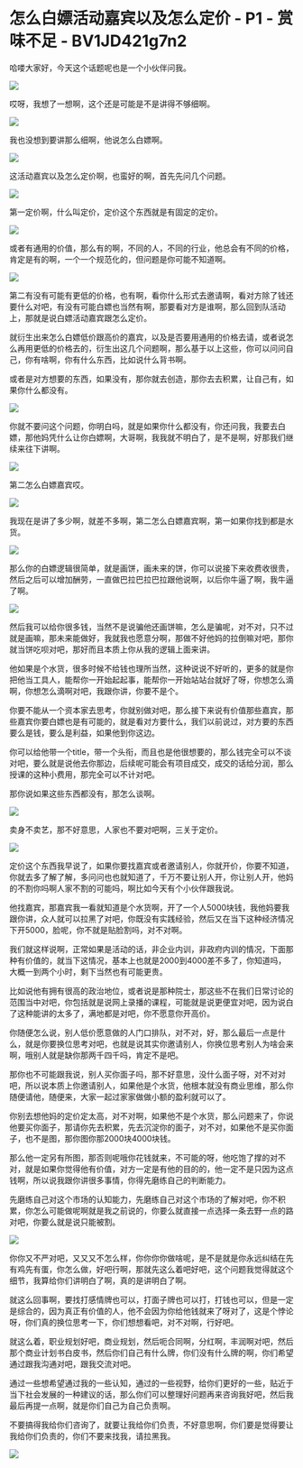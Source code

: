 # 怎么白嫖活动嘉宾以及怎么定价 - P1 - 赏味不足 - BV1JD421g7n2

哈喽大家好，今天这个话题呢也是一个小伙伴问我。

![](img/2ec9591ecbf671b0d6e585ddd877955c_1.png)

哎呀，我想了一想啊，这个还是可能是不是讲得不够细啊。

![](img/2ec9591ecbf671b0d6e585ddd877955c_3.png)

我也没想到要讲那么细啊，他说怎么白嫖啊。

![](img/2ec9591ecbf671b0d6e585ddd877955c_5.png)

这活动嘉宾以及怎么定价啊，也蛮好的啊，首先先问几个问题。

![](img/2ec9591ecbf671b0d6e585ddd877955c_7.png)

第一定价啊，什么叫定价，定价这个东西就是有固定的定价。

![](img/2ec9591ecbf671b0d6e585ddd877955c_9.png)

或者有通用的价值，那么有的啊，不同的人，不同的行业，他总会有不同的价格，肯定是有的啊，一个一个规范化的，但问题是你可能不知道啊。



![](img/2ec9591ecbf671b0d6e585ddd877955c_11.png)

第二有没有可能有更低的价格，也有啊，看你什么形式去邀请啊，看对方除了钱还要什么对吧，有没有可能白嫖也当然有啊，那要看对方是谁啊，那么回到队活动上，那就是说白嫖活动嘉宾跟怎么定价。

就衍生出来怎么白嫖低价跟高价的嘉宾，以及是否要用通用的价格去请，或者说怎么再用更低的价格去的，衍生出这几个问题啊，那么基于以上这些，你可以问问自己，你有啥啊，你有什么东西，比如说什么背书啊。

或者是对方想要的东西，如果没有，那你就去创造，那你去去积累，让自己有，如果你什么都没有。

![](img/2ec9591ecbf671b0d6e585ddd877955c_13.png)

你就不要问这个问题，你明白吗，就是如果你什么都没有，你还问我，我要去白嫖，那他妈凭什么让你白嫖啊，大哥啊，我我就不明白了，是不是啊，好那我们继续来往下讲啊。



![](img/2ec9591ecbf671b0d6e585ddd877955c_15.png)

第二怎么白嫖嘉宾哎。

![](img/2ec9591ecbf671b0d6e585ddd877955c_17.png)

我现在是讲了多少啊，就差不多啊，第二怎么白嫖嘉宾啊，第一如果你找到都是水货。

![](img/2ec9591ecbf671b0d6e585ddd877955c_19.png)

那么你的白嫖逻辑很简单，就是画饼，画未来的饼，你可以说接下来收费收很贵，然后之后可以增加酬劳，一直做巴拉巴拉巴拉跟他说啊，以后你牛逼了啊，我牛逼了啊。



![](img/2ec9591ecbf671b0d6e585ddd877955c_21.png)

然后我可以给你很多钱，当然不是说骗他还画饼嘛，怎么是骗呢，对不对，只不过就是画嘛，那未来能做好，我就我也愿意分啊，那做不好他妈的拉倒嘛对吧，那你就当饼吃呗对吧，那好而且本质上你从我的逻辑上面来讲。

他如果是个水货，很多时候不给钱也理所当然，这种说说不好听的，更多的就是你把他当工具人，能帮你一开始起起事，能帮你一开始站站台就好了呀，你想怎么滴啊，你想怎么滴啊对吧，我跟你讲，你要不是个。

你要不能从一个资本家去思考，你就别做对吧，那么接下来说有价值那些嘉宾，那些嘉宾你要白嫖也是有可能的，就是看对方要什么，我们以前说过，对方要的东西要么是钱，要么是利益，如果他到你这边。

你可以给他带一个title，带一个头衔，而且也是他很想要的，那么钱完全可以不谈对吧，要么就是说他去你那边，后续呢可能会有项目成交，成交的话给分润，那么授课的这种小费用，那完全可以不计对吧。

那你说如果这些东西都没有，那怎么谈啊。

![](img/2ec9591ecbf671b0d6e585ddd877955c_23.png)

卖身不卖艺，那不好意思，人家也不要对吧啊，三关于定价。

![](img/2ec9591ecbf671b0d6e585ddd877955c_25.png)

定价这个东西我早说了，如果你要找嘉宾或者邀请别人，你就开价，你要不知道，你就去多了解了解，多问问也也就知道了，千万不要让别人开，你让别人开，他妈的不割你吗啊人家不割的可能吗，啊比如今天有个小伙伴跟我说。

他找嘉宾，那嘉宾我一看就知道是个水货啊，开了一个人5000块钱，我他妈要我跟你讲，众人就可以拉黑了对吧，你既没有实践经验，然后又在当下这种经济情况下开5000，脸呢，你不就是贴脸割吗，对不对啊。

我们就这样说啊，正常如果是活动的话，非企业内训，非政府内训的情况，下面那种有价值的，就当下这情况，基本上也就是2000到4000差不多了，你知道吗，大概一到两个小时，剩下当然也有可能更贵。

比如说他有拥有很高的政治地位，或者说是那种院士，那这些不在我们日常讨论的范围当中对吧，你包括就是说网上录播的课程，可能就是说更便宜对吧，因为说白了这种能讲的太多了，满地都是对吧，你不愿意你开高价。

你随便怎么说，别人低价愿意做的人门口排队，对不对，好，那么最后一点是什么，就是你要换位思考对吧，也就是说其实你邀请别人，你换位思考别人为啥会来啊，哦别人就是缺你那两千四千吗，肯定不是吧。

那你也不可能跟我说，别人买你面子吗，那不好意思，没什么面子呀，对不对对吧，所以说本质上你邀请别人，如果他是个水货，他根本就没有商业思维，那么你随便请他，随便来，大家一起过家家做做小额的盈利就可以了。

你别去想他妈的定价定太高，对不对啊，如果他不是个水货，那么问题来了，你说他要买你面子，那请你先去积累，先去沉淀你的面子，对不对，如果他不是买你面子，也不是图，那你图你那2000块4000块钱。

那么他一定另有所图，那否则呢哦你花钱就来，不可能的呀，他吃饱了撑的对不对，就是如果你觉得他有价值，对方一定是有他的目的的，他一定不是只因为这点钱啊，所以说我跟你讲很多事情，你得先磨练自己的判断能力。

先磨练自己对这个市场的认知能力，先磨练自己对这个市场的了解对吧，你不积累，你怎么可能做呢啊就是我之前说的，你要么就直接一点选择一条去野一点的路对吧，你要么就是说只能被割。



![](img/2ec9591ecbf671b0d6e585ddd877955c_27.png)

你你又不严对吧，又又又不怎么样，你你你你做啥呢，是不是就是你永远纠结在先有鸡先有蛋，你怎么做，好吧行啊，那就先这么着吧好吧，这个问题我觉得就这个细节，我算给你们讲明白了啊，真的是讲明白了啊。

就这么回事啊，要找打感情牌也可以，打面子牌也可以打，打钱也可以，但是一定是综合的，因为真正有价值的人，他不会因为你给他钱就来了呀对了，这是个悖论呀，你们真的换位思考一下，你们想想看吧，对不对啊，行好吧。

就这么着，职业规划好吧，商业规划，然后呃合同啊，分红啊，丰润啊对吧，然后那个商业计划书白皮书，然后你们自己有什么牌，你们没有什么牌的啊，你们希望通过跟我沟通对吧，跟我交流对吧。

通过一些想希望通过我的一些认知，通过的一些视野，给你们更好的一些，贴近于当下社会发展的一种建议的话，那么你们可以整理好问题再来咨询我好吧，然后我最后再提一点啊，就是你们自己为自己负责啊。

不要搞得我给你们咨询了，就要让我给你们负责，不好意思啊，你们要是觉得要让我给你们负责的，你们不要来找我，请拉黑我。



![](img/2ec9591ecbf671b0d6e585ddd877955c_29.png)